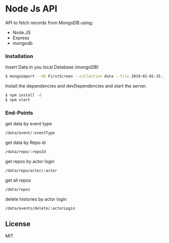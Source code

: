 # Node Js API





API to fetch records from MongoDB using:

  - Node.JS
  - Express
  - mongodb

### Installation

Insert Data in you local Database (mongoDB)
```sh
$ mongoimport --db FirstScreen --collection data --file 2019-01-01-15.json
```
Install the dependencies and devDependencies and start the server.

```sh
$ npm install -d
$ npm start
```

### End-Points
get data by event type
```sh
/data/event/:eventType
```

get data by Repo id
```sh
/data/repo/:repoId
```

get repos by actor login
```sh
/data/repo/actor/:actor
```

get all repos
```sh
/data/repos
```

delete histories by actor login
```sh
/data/events/delete/:actorLogin
```
License
----

MIT
